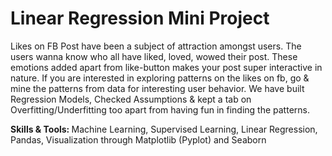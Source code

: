 # Linear Regression Mini Project
Likes on FB Post have been a subject of attraction amongst users. The users wanna know who all have liked, loved, wowed their post. These emotions added apart from like-button makes your post super interactive in nature. If you are interested in exploring patterns on the likes on fb, go & mine the patterns from data for interesting user behavior. We have built Regression Models, Checked Assumptions & kept a tab on Overfitting/Underfitting too apart from having fun in finding the patterns.

<b> Skills & Tools: </b> Machine Learning, Supervised Learning, Linear Regression, Pandas, Visualization through Matplotlib (Pyplot) and Seaborn
